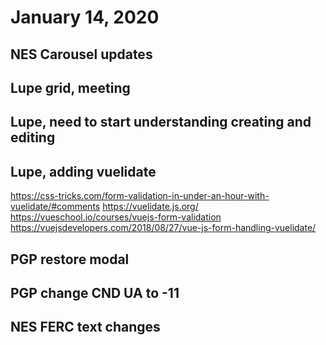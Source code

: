 # January 14, 2020

## NES Carousel updates

## Lupe grid, meeting

## Lupe, need to start understanding creating and editing

## Lupe, adding vuelidate
https://css-tricks.com/form-validation-in-under-an-hour-with-vuelidate/#comments
https://vuelidate.js.org/
https://vueschool.io/courses/vuejs-form-validation
https://vuejsdevelopers.com/2018/08/27/vue-js-form-handling-vuelidate/

## PGP restore modal

## PGP change CND UA to -11

## NES FERC text changes